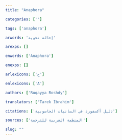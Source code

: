 ```yaml
---
title: "Anaphora"

categories: ['']

tags: ['anaphora']

arwords: 'إحالة نحوية'

arexps: []

enwords: ['Anaphora']

enexps: []

arlexicons: ['ح']

enlexicons: ['A']

authors: ['Ruqayya Roshdy']

translators: ['Tarek Ibrahim']

citations: ['دليل أكسفورد في السانيات الحاسوبية']

sources: ['المنظمة العربية للترجمة']

slug: ""
---
```

